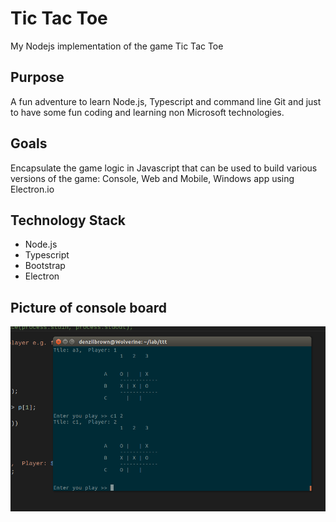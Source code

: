 # Tic Tac Toe
My Nodejs implementation of the game Tic Tac Toe

## Purpose
A fun adventure to learn Node.js, Typescript and command line Git and just to have some fun coding and learning non Microsoft technologies.

## Goals
Encapsulate the game logic in Javascript that can be used to build various versions of the game: Console, Web and Mobile, Windows app using Electron.io


## Technology Stack
* Node.js
* Typescript
* Bootstrap
* Electron


## Picture of console board
![alt text](https://github.com/zxenlogics/Tictactoe/blob/master/board.png "Image of board")

